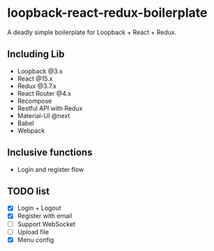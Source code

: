 # loopback-react-redux-boilerplate

A deadly simple boilerplate for Loopback + React + Redux.

## Including Lib

* Loopback @3.x
* React @15.x
* Redux @3.7.x
* React Router @4.x
* Recompose
* Restful API with Redux
* Material-UI @next
* Babel
* Webpack

## Inclusive functions

* Login and register flow

## TODO list

* [x] Login + Logout
* [x] Register with email
* [ ] Support WebSocket
* [ ] Upload file
* [x] Menu config
